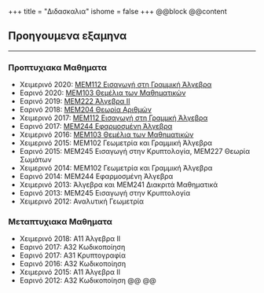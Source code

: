 +++
title = "Διδασκαλια"
ishome = false
+++
@@block
@@content
## Προηγουμενα εξαμηνα
---

### Προπτυχιακα Μαθηματα
* Χειμερινό 2020: [ΜΕΜ112 Εισαγωγή στη Γραμμική Άλγεβρα](https://elearn.uoc.gr/course/view.php?id=2494) 
* Εαρινό 2020: [ΜΕΜ103 Θεμέλια των Μαθηματικών](https://polygon.math.uoc.gr/1920/moodle/course/view.php?id=8#section-0)
* Εαρινό 2019: [ΜΕΜ222 Άλγεβρα ΙΙ](https://polygon.math.uoc.gr/1819/moodle/course/view.php?id=16)
* Εαρινό 2018: [ΜΕΜ204 Θεωρία Αριθμών](https://polygon.math.uoc.gr/1718/moodle/course/view.php?id=8)
* Χειμερινό 2017: [ΜΕΜ112 Εισαγωγή στη Γραμμκή Άλγεβρα](https://polygon.math.uoc.gr/1718/moodle/course/view.php?id=5)
* Εαρινό 2017: [ΜΕΜ244 Εφαρμοσμένη Άλγεβρα](http://euler.math.uoc.gr/~moodle/moodle1617/course/view.php?id=8)
* Χειμερινό 2016: [ΜΕΜ103 Θεμέλια των Μαθηματικών](http://euler.math.uoc.gr/~moodle/moodle1617/course/view.php?id=2)
* Χειμερινό 2015: ΜΕΜ102 Γεωμετρία και Γραμμική Άλγεβρα
* Εαρινό 2015: ΜΕΜ245 Εισαγωγή στην Κρυπτολογία,  ΜΕΜ227 Θεωρία Σωμάτων
* Χειμερινό 2014: ΜΕΜ102 Γεωμετρία και Γραμμική Άλγεβρα
* Εαρινό 2014: ΜΕΜ244 Εφαρμοσμένη Άλγεβρα
* Χειμερινό 2013: Άλγεβρα και ΜΕΜ241 Διακριτά Μαθηματικά
* Εαρινό 2013: ΜΕΜ245 Εισαγωγή στην Κρυπτολογία
* Χειμερινό 2012: Αναλυτική Γεωμετρία

### Μεταπτυχιακα Μαθηματα
* Χειμερινό 2018: Α11 Άλγεβρα ΙΙ
* Εαρινό 2017: Α32 Κωδικοποίηση
* Εαρινό 2017: Α31 Κρυπτογραφία
* Εαρινό 2016: Α32 Κωδικοποίηση
* Χειμερινό 2015: Α11 Άλγεβρα ΙΙ
* Εαρινό 2012: Α32 Κωδικοποίηση
@@
@@

